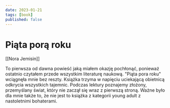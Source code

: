 ```yaml
---
date: 2023-01-21
tags: [book]
published: false
---
```

# Piąta porą roku

[[Nora Jemisin]]

To pierwsza od dawna powieść jaką miałem okazję pochłonąć, ponieważ ostatnio czytałem przede wszystkim literaturę naukową. "Piąta pora roku" wciągnęła mnie bez reszty. Książka trzyma w napięciu uciekającą obietnicą odkrycia wszystkich tajemnic. Podczas lektury poznajemy złożony, przemyślany świat, który nie zaczął się wraz z pierwszą stroną. Ważne było dla mnie także to, że nie jest to książka z kategorii young adult z nastoletnimi bohaterami.